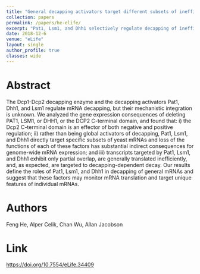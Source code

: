 ```yaml
---
title: "General decapping activators target different subsets of inefficiently translated mRNAs "
collection: papers
permalink: /papers/he-elife/
excerpt: "Pat1, Lsm1, and Dhh1 selectively regulate decapping of inefficiently translated yeast mRNAs, with distinct and overlapping targets. The Dcp2 C-terminal domain mediates both positive and negative regulation, and loss of these factors alters genome-wide expression indirectly."
date: 2018-12-6
venue: "eLife"
layout: single
author_profile: true
classes: wide
---
```


# Abstract

The Dcp1-Dcp2 decapping enzyme and the decapping activators Pat1, Dhh1, and Lsm1 regulate mRNA decapping, but their mechanistic integration is unknown. We analyzed the gene expression consequences of deleting PAT1, LSM1, or DHH1, or the DCP2 C-terminal domain, and found that: i) the Dcp2 C-terminal domain is an effector of both negative and positive regulation; ii) rather than being global activators of decapping, Pat1, Lsm1, and Dhh1 directly target specific subsets of yeast mRNAs and loss of the functions of each of these factors has substantial indirect consequences for genome-wide mRNA expression; and iii) transcripts targeted by Pat1, Lsm1, and Dhh1 exhibit only partial overlap, are generally translated inefficiently, and, as expected, are targeted to decapping-dependent decay. Our results define the roles of Pat1, Lsm1, and Dhh1 in decapping of general mRNAs and suggest that these factors may monitor mRNA translation and target unique features of individual mRNAs. 

# Authors

Feng He, Alper Celik, Chan Wu, Allan Jacobson

# Link

https://doi.org/10.7554/eLife.34409


